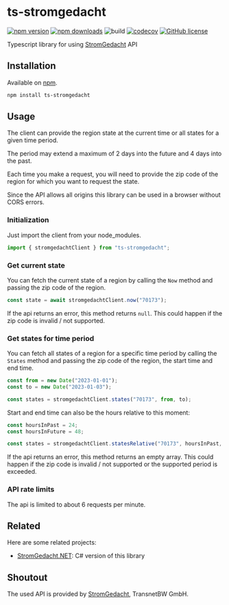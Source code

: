 # ts-stromgedacht

[![npm version](https://img.shields.io/npm/v/ts-stromgedacht)](https://www.npmjs.org/package/ts-stromgedacht/)
[![npm downloads](https://img.shields.io/npm/dt/ts-stromgedacht)](https://www.npmjs.org/package/ts-stromgedacht/)
![build](https://github.com/DerStimmler/ts-stromgedacht/actions/workflows/build.yml/badge.svg)
[![codecov](https://codecov.io/gh/DerStimmler/ts-stromgedacht/branch/main/graph/badge.svg?token=458NYX5S9Z)](https://codecov.io/gh/DerStimmler/ts-stromgedacht)
[![GitHub license](https://img.shields.io/github/license/DerStimmler/ts-stromgedacht)](https://github.com/DerStimmler/ts-stromgedacht/blob/main/LICENSE.md)

Typescript library for using [StromGedacht](https://www.stromgedacht.de/) API

## Installation

Available on [npm](https://www.npmjs.org/package/ts-stromgedacht/).

```bash
npm install ts-stromgedacht
```

## Usage

The client can provide the region state at the current time or all states for a given time period.

The period may extend a maximum of 2 days into the future and 4 days into the past.

Each time you make a request, you will need to provide the zip code of the region for which you want to request the state.

Since the API allows all origins this library can be used in a browser without CORS errors.

### Initialization

Just import the client from your node_modules.

```typescript
import { stromgedachtClient } from "ts-stromgedacht";
```

### Get current state

You can fetch the current state of a region by calling the `Now` method and passing the zip code of the region.

```typescript
const state = await stromgedachtClient.now("70173");
```

If the api returns an error, this method returns `null`.
This could happen if the zip code is invalid / not supported.

### Get states for time period

You can fetch all states of a region for a specific time period by calling the `States` method and passing the zip code of the region, the start time and end time.

```typescript
const from = new Date("2023-01-01");
const to = new Date("2023-01-03");

const states = stromgedachtClient.states("70173", from, to);
```

Start and end time can also be the hours relative to this moment:

```typescript
const hoursInPast = 24;
const hoursInFuture = 48;

const states = stromgedachtClient.statesRelative("70173", hoursInPast, hoursInFuture);
```

If the api returns an error, this method returns an empty array.
This could happen if the zip code is invalid / not supported or the supported period is exceeded.

### API rate limits

The api is limited to about 6 requests per minute.

## Related

Here are some related projects:

- [StromGedacht.NET](https://github.com/DerStimmler/StromGedacht.NET): C# version of this library

## Shoutout

The used API is provided by [StromGedacht](https://www.stromgedacht.de), TransnetBW GmbH.
